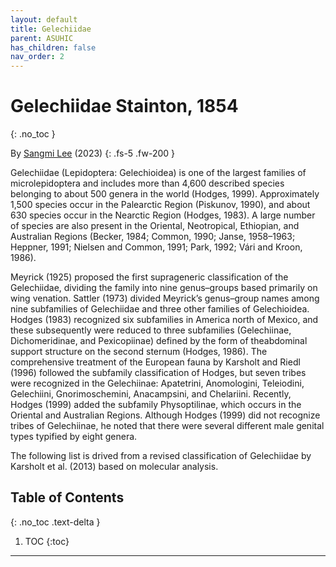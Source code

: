 ```yaml
---
layout: default
title: Gelechiidae 
parent: ASUHIC
has_children: false
nav_order: 2
---
```


# Gelechiidae Stainton, 1854
{: .no_toc }

By [Sangmi Lee](https://search.asu.edu/profile/1876693) (2023)
{: .fs-5 .fw-200 }

Gelechiidae (Lepidoptera: Gelechioidea) is one of the largest families of microlepidoptera and includes more than 4,600 described species belonging to about 500 genera in the world (Hodges, 1999).  Approximately 1,500 species occur in the Palearctic Region (Piskunov, 1990), and about 630 species occur in the Nearctic Region (Hodges, 1983).  A large number of species are also present in the Oriental, Neotropical, Ethiopian, and Australian Regions (Becker, 1984; Common, 1990; Janse, 1958–1963; Heppner, 1991; Nielsen and Common, 1991; Park, 1992; Vári and Kroon, 1986). 

Meyrick (1925) proposed the first suprageneric classification of the Gelechiidae, dividing the family into nine genus–groups based primarily on wing venation.  Sattler (1973) divided Meyrick’s genus–group names among nine subfamilies of Gelechiidae and three other families of Gelechioidea.  Hodges (1983) recognized six subfamilies in America north of Mexico, and these subsequently were reduced to three subfamilies (Gelechiinae, Dichomeridinae, and Pexicopiinae) defined by the form of theabdominal support structure on the second sternum (Hodges, 1986).  The comprehensive treatment of the European fauna by Karsholt and Riedl (1996) followed the subfamily classification of Hodges, but seven tribes were recognized in the Gelechiinae: Apatetrini, Anomologini, Teleiodini, Gelechiini, Gnorimoschemini, Anacampsini, and Chelariini.  Recently, Hodges (1999) added the subfamily Physoptilinae, which occurs in the Oriental and Australian Regions.  Although Hodges (1999) did not recognize tribes of Gelechiinae, he noted that there were several different male genital types typified by eight genera.  

The following list is drived from a revised classification of Gelechiidae by Karsholt et al. (2013) based on molecular analysis. 

## Table of Contents
{: .no_toc .text-delta }

1. TOC
{:toc}

---
